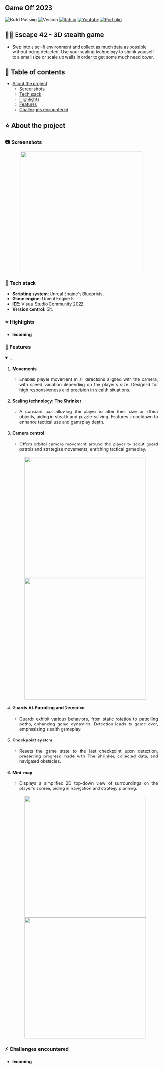 ## Game Off 2023
![Build Passing](https://img.shields.io/badge/build-passing-brightgreen)
![Version](https://img.shields.io/badge/version-1.0.0-blue)
[![Itch.io](https://img.shields.io/badge/download-itch.io-%23e3326d)](https://itaruf.itch.io/escape-42)
[![Youtube](https://img.shields.io/badge/demo-youtube-%23db1818)](https://www.youtube.com/watch?v=Dg0uxkAEra8)
[![Portfolio](https://img.shields.io/badge/details-personal%20website-%235203fc)](https://itaruf.github.io/projects.html)

## 👨‍💻 Escape 42 - 3D stealth game 
- Step into a sci-fi environment and collect as much data as possible without being detected. Use your scaling technology to shrink yourself to a small size or scale up walls in order to get some much need cover.

<!-- Table of Contents -->
## :notebook_with_decorative_cover: Table of contents
- [About the project](#star-about-the-project)
  * [Screenshots](#camera-screenshots)
  * [Tech stack](#space_invader-tech-stack)
  * [Highlights](#star-highlights)
  * [Features](#dart-features)
  * [Challenges encountered](#zap-challenges-encountered)

<!-- About the Project -->
## :star: About the project

 <!-- Screenshots -->
### :camera: Screenshots

<div align="center"> 
  <img width="400px" src="https://media.giphy.com/media/v1.Y2lkPTc5MGI3NjExZzhhODB1MjllZDk2OGtrYmp0Y3pvMGkyZ3RyaXJ4czN6bTQwbnpoNCZlcD12MV9pbnRlcm5hbF9naWZfYnlfaWQmY3Q9Zw/cHeLEEZk2N1wcyxCYm/giphy-downsized-large.gif">
</div>

<!-- TechStack -->
### :space_invader: Tech stack

  - **Scripting system**: Unreal Engine's Blueprints.
  - **Game engine**: Unreal Engine 5.
  - **IDE**: Visual Studio Community 2022.
  - **Version control**: Git.

### :star: Highlights 
- **Incoming**

### :dart: Features
<details id="projectDescription" open>
  <summary id="summaryText">...</summary>
  
<ol style="text-align: justify;">
  <li><h4>Movements</h4>
  <ul>
    <li>
      Enables player movement in all directions aligned with the camera, with speed variation depending on the player's size. Designed for high responsiveness and precision in stealth situations.
    </li>
  </ul>
  </li>
  
  <li><h4>Scaling technology: The Shrinker</h4>
  <ul>
    <li>
      A constant tool allowing the player to alter their size or affect objects, aiding in stealth and puzzle-solving. Features a cooldown to enhance tactical use and gameplay depth.
    </li>
  </ul>
  </li>
      
  <li><h4>Camera control</h4>
  <ul>
    <li>
      Offers orbital camera movement around the player to scout guard patrols and strategize movements, enriching tactical gameplay.
    </li>
  </ul>

  <br>
  <div align="center"> 
      <img src="https://media.giphy.com/media/v1.Y2lkPTc5MGI3NjExODUydTE5b2U1NXcyNm9vYTJpNG51Z3VmbTloc29mNWU1eDlpZ2tmNCZlcD12MV9pbnRlcm5hbF9naWZfYnlfaWQmY3Q9Zw/zi1g4INkmurc69CpWP/giphy-downsized-large.gif" style="display: block; margin: auto;" width="400" />
      <img src="https://media.giphy.com/media/v1.Y2lkPTc5MGI3NjExZjV2Y3BodG5zaXdjcWZiejExZDM1MnUwbGlrdzRlcWF6NWp2OThsZSZlcD12MV9pbnRlcm5hbF9naWZfYnlfaWQmY3Q9Zw/cHeLEEZk2N1wcyxCYm/giphy-downsized-large.gif" style="display: block; margin: auto;" width="400" />
  </div>
    
  </li>
      
  <li><h4>Guards AI: Patrolling and Detection</h4>
  <ul>
    <li>
      Guards exhibit various behaviors, from static rotation to patrolling paths, enhancing game dynamics. Detection leads to game over, emphasizing stealth gameplay.
    </li>
  </ul>
  </li>
      
  <li><h4>Checkpoint system</h4>
  <ul>
    <li>
      Resets the game state to the last checkpoint upon detection, preserving progress made with The Shrinker, collected data, and navigated obstacles.
    </li>
  </ul>
  </li>
      
  <li><h4>Mini-map</h4>
  <ul>
    <li>
      Displays a simplified 2D top-down view of surroundings on the player's screen, aiding in navigation and strategy planning.
    </li>
  </ul>

  <br>
  <div align="center"> 
      <img src="https://media.giphy.com/media/v1.Y2lkPTc5MGI3NjExZjV2Y3BodG5zaXdjcWZiejExZDM1MnUwbGlrdzRlcWF6NWp2OThsZSZlcD12MV9pbnRlcm5hbF9naWZfYnlfaWQmY3Q9Zw/cHeLEEZk2N1wcyxCYm/giphy-downsized-large.gif" style="display: block; margin: auto;" width="400" />
      <img src="https://media.giphy.com/media/v1.Y2lkPTc5MGI3NjExMzNsdHJ2Z2VkZ2Z4anZ4MWVyYzB5c2lqbGh0YXV3MDRkYWJ5Z3J0aiZlcD12MV9pbnRlcm5hbF9naWZfYnlfaWQmY3Q9Zw/DIy8ynTXIQH9yxwWHx/giphy-downsized-large.gif" style="display: block; margin: auto;" width="400" />
  </div>
</ol>

### :zap: Challenges encountered 
- **Incoming**
